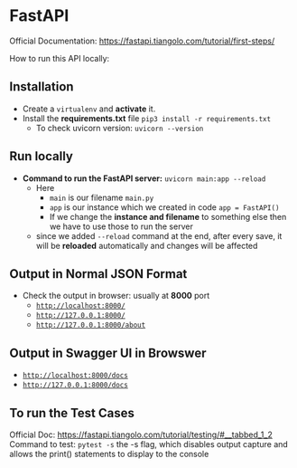 # FastAPI
Official Documentation: https://fastapi.tiangolo.com/tutorial/first-steps/

How to run this API locally:

## Installation
- Create a `virtualenv` and **activate** it.
- Install the **requirements.txt** file `pip3 install -r requirements.txt`
  - To check uvicorn version: `uvicorn --version`
  
## Run locally
 
- **Command to run the FastAPI server:** `uvicorn main:app --reload`
    - Here
        - `main` is our filename `main.py`
        - `app` is our instance which we created in code `app = FastAPI()`
        - If we change the ******************************************instance and filename****************************************** to something else then we have to use those to run the server
    - since we added `--reload` command at the end, after every save, it will be **reloaded** automatically and changes will be affected
    
## Output in Normal JSON Format
- Check the output in browser: usually at ********8000******** port
    - [`http://localhost:8000/`](http://localhost:8000/)
    - [`http://127.0.0.1:8000/`](http://127.0.0.1:8000/)
    - [`http://127.0.0.1:8000/about`](http://127.0.0.1:8000/about)
    
## Output in Swagger UI in Browswer
- [`http://localhost:8000/docs`](http://localhost:8000/docs)
- [`http://127.0.0.1:8000/docs`](http://127.0.0.1:8000/docs)

## To run the Test Cases
Official Doc: https://fastapi.tiangolo.com/tutorial/testing/#__tabbed_1_2
Command to test: `pytest -s`
the -s flag, which disables output capture and allows the print() statements to display to the console